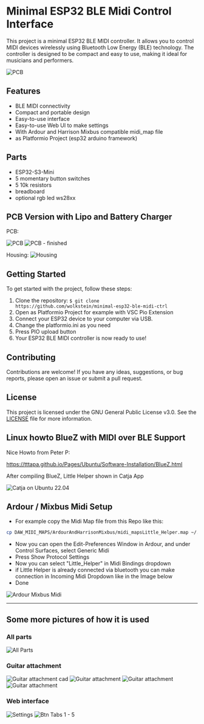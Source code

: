 # Minimal ESP32 BLE Midi Control Interface

This project is a minimal ESP32 BLE MIDI controller. It allows you to control MIDI devices wirelessly using Bluetooth Low Energy (BLE) technology. The controller is designed to be compact and easy to use, making it ideal for musicians and performers.

![PCB](doc/headerimg.jpg)

## Features

- BLE MIDI connectivity
- Compact and portable design
- Easy-to-use interface
- Easy-to-use Web UI to make settings
- With Ardour and Harrison Mixbus compatible midi_map file
- as Platformio Project (esp32 arduino framework)

## Parts
- ESP32-S3-Mini
- 5 momentary button switches
- 5 10k resistors
- breadboard
- optional rgb led ws28xx

## PCB Version with Lipo and Battery Charger

PCB:

![PCB](doc/New-PCB-with-THD-Solder-Tactile-BTN.png)
![PCB - finished](doc/platine.jpg)

Housing:
![Housing](doc/guitarattachment_cad.png)

## Getting Started

To get started with the project, follow these steps:

1. Clone the repository: `$ git clone https://github.com/wolkstein/minimal-esp32-ble-midi-ctrl`
2. Open as Platformio Project for example with VSC Pio Extension
3. Connect your ESP32 device to your computer via USB.
4. Change the platformio.ini as you need
5. Press PIO upload button
6. Your ESP32 BLE MIDI controller is now ready to use!

## Contributing

Contributions are welcome! If you have any ideas, suggestions, or bug reports, please open an issue or submit a pull request.

## License

This project is licensed under the GNU General Public License v3.0. See the [LICENSE](LICENSE) file for more information.

## Linux howto BlueZ with MIDI over BLE Support

Nice Howto from Peter P:

https://tttapa.github.io/Pages/Ubuntu/Software-Installation/BlueZ.html

After compiling BlueZ, Little Helper shown in Catja App

![Catja on Ubuntu 22.04](doc/Jack+Alsa_Audio_Midi_Connections.png)

## Ardour / Mixbus Midi Setup

- For example copy the Midi Map file from this Repo like this:
```bash
cp DAW_MIDI_MAPS/ArdourAndHarrisonMixbus/midi_mapsLittle_Helper.map ~/.config/ardour6/midi_maps
```
- Now you can open the Edit-Preferences Window in Ardour, and under Control Surfaces, select Generic Midi
- Press Show Protocol Settings
- Now you can select "Little_Helper" in Midi Bindings dropdown
- if Little Helper is already connected via bluetooth you can make connection in Incoming Midi Dropdown like in the Image below
- Done  

![Ardour Mixbus Midi](doc/Ardour-Mixbus-Little-Helper-Midi-Setup.png)

---
## Some more pictures of how it is used

### All parts

![All Parts](doc/allparts.jpg)

### Guitar attachment

![Guitar attachment cad](doc/guitarattachment_cad.png)
![Guitar attachment ](doc/guitar_attachment1.jpg)
![Guitar attachment ](doc/guitar_attachment2.jpg)
![Guitar attachment ](doc/guitar_attachment3.jpg)

### Web interface

![ Settings ](doc/webinterface-settings.png)
![ Btn Tabs 1 - 5 ](doc/webinterface-btn1-5.png)

